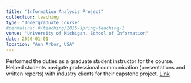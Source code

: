 ```yaml
---
title: "Information Analysis Project"
collection: teaching
type: "Undergraduate course"
#permalink: #/teaching/2015-spring-teaching-1
venue: "University of Michigan, School of Information"
date: 2020-01-01
location: "Ann Arbor, USA"
---
```


Performed the duties as a graduate student instructor for the course. Helped students navigate professional communication (presentations and written reports) with industry clients for their capstone project. [Link](https://www.si.umich.edu/programs/courses/485)

<!-- Heading 1
======

Heading 2
======

Heading 3
======
 -->